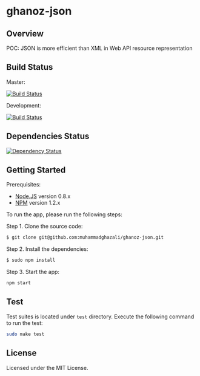 
ghanoz-json
===========

## Overview

POC: JSON is more efficient than XML in Web API resource representation

## Build Status

Master:

[![Build Status](https://travis-ci.org/muhammadghazali/ghanoz-json.png?branch=master)](https://travis-ci.org/muhammadghazali/ghanoz-json)

Development:

[![Build Status](https://travis-ci.org/muhammadghazali/ghanoz-json.png?branch=development)](https://travis-ci.org/muhammadghazali/ghanoz-json)

## Dependencies Status

[![Dependency Status](https://gemnasium.com/muhammadghazali/ghanoz-json.png)](https://gemnasium.com/muhammadghazali/ghanoz-json)

## Getting Started

Prerequisites:
* [Node.JS](https://github.com/joyent/node) version 0.8.x
* [NPM](http://npmjs.org/) version 1.2.x

To run the app, please run the following steps:

Step 1. Clone the source code:
```sh
$ git clone git@github.com:muhammadghazali/ghanoz-json.git
```
Step 2. Install the dependencies:

```sh
$ sudo npm install
```

Step 3. Start the app:
```sh
npm start
```

## Test

Test suites is located under `test` directory. Execute the following command to
run the test:

```sh
sudo make test
```

## License

Licensed under the MIT License.
